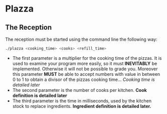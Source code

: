 # Plazza

## The Reception

The reception must be started using the command line the following way:
```bash
./plazza <cooking_time> <cooks> <refill_time>
```

- The first parameter is a multiplier for the cooking time of the pizzas. It is used to examine your program
  more easily, so it must **INEVITABLY** be implemented. Otherwise it will not be possible to grade you.
  Moreover this parameter **MUST** be able to accept numbers with value in between 0 to 1 to obtain a
  divisor of the pizzas cooking time... _Cooking time is detailed later_
- The second parameter is the number of cooks per kitchen. **Cook definition is detailed later**
- The third parameter is the time in milliseconds, used by the kitchen stock to replace ingredients.
  **Ingredient definition is detailed later.**
